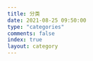 ```yaml
---
title: 分类
date: 2021-08-25 09:50:00
type: "categories"
comments: false
index: true
layout: category
---
```

